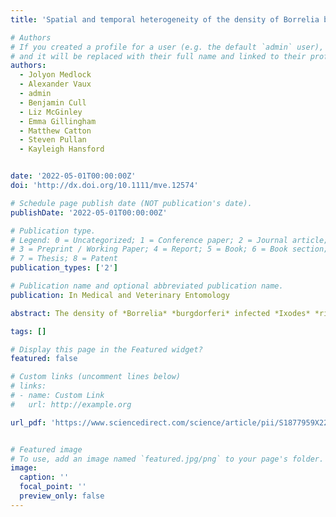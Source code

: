 ```yaml
---
title: 'Spatial and temporal heterogeneity of the density of Borrelia burgdorferi ‐infected Ixodes ricinus ticks across a landscape: A 5‐year study in southern England'

# Authors
# If you created a profile for a user (e.g. the default `admin` user), write the username (folder name) here
# and it will be replaced with their full name and linked to their profile.
authors:
  - Jolyon Medlock
  - Alexander Vaux
  - admin
  - Benjamin Cull
  - Liz McGinley
  - Emma Gillingham
  - Matthew Catton
  - Steven Pullan
  - Kayleigh Hansford


date: '2022-05-01T00:00:00Z'
doi: 'http://dx.doi.org/10.1111/mve.12574'

# Schedule page publish date (NOT publication's date).
publishDate: '2022-05-01T00:00:00Z'

# Publication type.
# Legend: 0 = Uncategorized; 1 = Conference paper; 2 = Journal article;
# 3 = Preprint / Working Paper; 4 = Report; 5 = Book; 6 = Book section;
# 7 = Thesis; 8 = Patent
publication_types: ['2']

# Publication name and optional abbreviated publication name.
publication: In Medical and Veterinary Entomology

abstract: The density of *Borrelia* *burgdorferi* infected *Ixodes* *ricinus* nymphs (DIN) was investigated for five years across a Lyme disease-endemic landscape in southern England. The density of nymphs (DON), nymph infection prevalence (NIP), and DIN varied across five different natural habitats, with the highest DIN in woodland edge and high biodiversity woodlands. DIN was significantly lower in scrub grassland compared to the woodland edge, with low DON and no evidence of infection in ticks in non-scrub grassland. Over the five years, DON, NIP and DIN were comparable within habitats, except for one year, with NIP varying three-fold and DIN significantly lower. *Borrelia* *garinii* was most common, with bird-associated *Borrelia* (*B*. *garinii/valaisiana*) accounting for three quarter of all typed sequences. *Borrelia* *burgdorferi* sensu stricto was more common than *B*. *afzelii*. *Borrelia* *afzelii* was more common in scrub grassland than woodland and absent in some years. The possible impact of scrub on grazed grassland, management of ecotonal woodland margins with public access, and the possible role of birds/gamebirds impacting NIP are discussed. Mean NIP was 7.6%, highlighting the potential risk posed by *B*. *burgdorferi* in this endemic area. There is a need for continued research to understand its complex ecology and identify strategies for minimizing risk to public health, through habitat/game management and public awareness. 

tags: []

# Display this page in the Featured widget?
featured: false

# Custom links (uncomment lines below)
# links:
# - name: Custom Link
#   url: http://example.org

url_pdf: 'https://www.sciencedirect.com/science/article/pii/S1877959X2200070X'


# Featured image
# To use, add an image named `featured.jpg/png` to your page's folder.
image:
  caption: ''
  focal_point: ''
  preview_only: false
---
```

